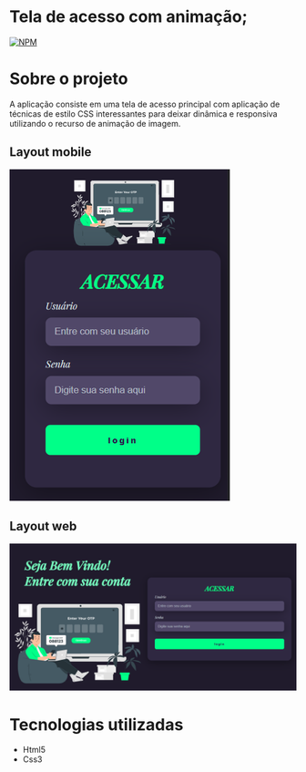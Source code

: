 # Tela de acesso com animação;
[![NPM](https://img.shields.io/npm/l/react)](https://github.com/Franksilva959/Tela_acesso/blob/main/MIT%20License)

# Sobre o projeto
A aplicação consiste em uma tela de acesso principal com aplicação de técnicas de estilo CSS interessantes para deixar dinâmica e  responsiva utilizando o recurso de animação de imagem.

## Layout mobile
![Mobile 1](https://github.com/Franksilva959/Tela_acesso/blob/main/telaresponsivamobile.png) 

## Layout web
![Web 1](https://github.com/Franksilva959/Tela_acesso/blob/main/telainicialpng.png) 

# Tecnologias utilizadas
- Html5
- Css3

